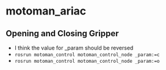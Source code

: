 # motoman_ariac


## Opening and Closing Gripper

* I think the value for _param should be reversed
* `rosrun motoman_control motoman_control_node _param:=c`
* `rosrun motoman_control motoman_control_node _param:=o`

